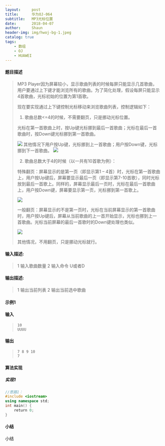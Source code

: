 ```yaml
---
layout:     post
title:      华为OJ-064
subtitle:   MP3光标位置
date:       2018-04-07
author:     Shaun
header-img: img/hwoj-bg-1.jpeg
catalog: true
tags:
    - 数组
    - OJ
    - HUAWEI
---
```



#### 题目描述

> MP3 Player因为屏幕较小，显示歌曲列表的时候每屏只能显示几首歌曲，用户要通过上下键才能浏览所有的歌曲。为了简化处理，假设每屏只能显示4首歌曲，光标初始的位置为第1首歌。
>
>  
>
> 现在要实现通过上下键控制光标移动来浏览歌曲列表，控制逻辑如下：
>
> 1. 歌曲总数<=4的时候，不需要翻页，只是挪动光标位置。
>
> 光标在第一首歌曲上时，按Up键光标挪到最后一首歌曲；光标在最后一首歌曲时，按Down键光标挪到第一首歌曲。
>
> ![](http://uploadfiles.nowcoder.net/images/20151225/60_1451044435725_D0096EC6C83575373E3A21D129FF8FEF)
> 其他情况下用户按Up键，光标挪到上一首歌曲；用户按Down键，光标挪到下一首歌曲。
> ![](http://uploadfiles.nowcoder.net/images/20151225/60_1451044443725_032B2CC936860B03048302D991C3498F)
>
> 2. 歌曲总数大于4的时候（以一共有10首歌为例）：
>
> 特殊翻页：屏幕显示的是第一页（即显示第1 – 4首）时，光标在第一首歌曲上，用户按Up键后，屏幕要显示最后一页（即显示第7-10首歌），同时光标放到最后一首歌上。同样的，屏幕显示最后一页时，光标在最后一首歌曲上，用户按Down键，屏幕要显示第一页，光标挪到第一首歌上。
>
> ![](http://uploadfiles.nowcoder.net/images/20151225/60_1451044452440_18E2999891374A475D0687CA9F989D83)
>
> 一般翻页：屏幕显示的不是第一页时，光标在当前屏幕显示的第一首歌曲时，用户按Up键后，屏幕从当前歌曲的上一首开始显示，光标也挪到上一首歌曲。光标当前屏幕的最后一首歌时的Down键处理也类似。
>
> ![](http://uploadfiles.nowcoder.net/images/20151225/60_1451044460400_FE5DF232CAFA4C4E0F1A0294418E5660)
>
> 其他情况，不用翻页，只是挪动光标就行。

#### 输入描述:

> 1 输入歌曲数量
> 2 输入命令 U或者D

#### 输出描述:

> 1 输出当前列表
> 2 输出当前选中歌曲

#### 示例1

#### 输入

> ```
> 10
> UUUU
> ```

#### 输出

> ```
> 7 8 9 10
> 7
> ```



#### 算法实现



##### 实现1

```C++
//思路1：
#include <iostream>
using namespace std;
int main() {
    return 0;
}
```




#### 小结

小结






